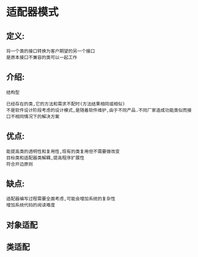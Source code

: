 # 适配器模式

## 定义:
    
    将一个类的接口转换为客户期望的另一个接口
    是原本接口不兼容的类可以一起工作
    
## 介绍:

    结构型
    
    已经存在的类,它的方法和需求不配时(方法结果相同或相似)
    不是软件设计阶段考虑的设计模式,是随着软件维护,由于不同产品.不同厂家造成功能类似而接口不相同情况下的解决方案

## 优点:

    能提高类的透明性和复用性,现有的类复用但不需要做改变
    目标类和适配器类解耦,提高程序扩展性
    符合开边原则

## 缺点:
    
    适配器编写过程需要全面考虑,可能会增加系统的复杂性
    增加系统代码的阅读难度

## 对象适配

## 类适配
